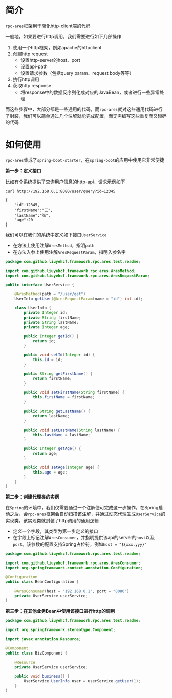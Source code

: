 # 简介

`rpc-ares`框架用于简化http-client端的代码

一般地，如果要进行http调用，我们需要进行如下几部操作

1. 使用一个http框架，例如apache的httpclient
1. 创建http request
    * 设置http-server的host、port
    * 设置api-path
    * 设置请求参数（包括query param、request body等等）
1. 执行http调用
1. 获取http response
    * 将response中的数据反序列化成对应的JavaBean，或者进行一些异常处理
    
而这些步骤中，大部分都是一些通用的代码，而`rpc-ares`就对这些通用代码进行了封装，我们可以简单通过几个注解就能完成配置，而无需编写这些重复而又琐碎的代码

# 如何使用

`rpc-ares`集成了`spring-boot-starter`，在`spring-boot`的应用中使用它非常便捷

__第一步：定义接口__

比如有个系统提供了查询用户信息的http-api，请求示例如下

```
curl http://192.168.0.1:8080/user/query?id=12345

{
    "id":12345,
    "firstName":"三",
    "lastName":"张",
    "age":20
}
```

我们可以在我们的系统中定义如下接口`UserService`

* 在方法上使用注解`AresMethod`，指明`path`
* 在方法入参上使用注解`AresRequestParam`，指明入参名字

```Java
package com.github.liuyehcf.framework.rpc.ares.test.readme;

import com.github.liuyehcf.framework.rpc.ares.AresMethod;
import com.github.liuyehcf.framework.rpc.ares.AresRequestParam;

public interface UserService {

    @AresMethod(path = "/user/get")
    UserInfo getUser(@AresRequestParam(name = "id") int id);

    class UserInfo {
        private Integer id;
        private String firstName;
        private String lastName;
        private Integer age;

        public Integer getId() {
            return id;
        }

        public void setId(Integer id) {
            this.id = id;
        }

        public String getFirstName() {
            return firstName;
        }

        public void setFirstName(String firstName) {
            this.firstName = firstName;
        }

        public String getLastName() {
            return lastName;
        }

        public void setLastName(String lastName) {
            this.lastName = lastName;
        }

        public Integer getAge() {
            return age;
        }

        public void setAge(Integer age) {
            this.age = age;
        }
    }
}
```

__第二步：创建代理类的实例__

在`Spring`的环境中，我们仅需要通过一个注解便可完成这一步操作，在Spring启动之后，会`rpc-ares`框架会自动扫描该注解，并通过动态代理生成`UserService`的实现类。该实现类就封装了http调用的通用逻辑

* 定义一个字段，其类型为第一步定义的接口
* 在字段上标记注解`AresConsumer`，并指明提供该api的server的`host`以及`port`。该参数的配置支持Spring占位符，例如`host = "${xxx.yyy}"`

```Java
package com.github.liuyehcf.framework.rpc.ares.test.readme;

import com.github.liuyehcf.framework.rpc.ares.AresConsumer;
import org.springframework.context.annotation.Configuration;

@Configuration
public class BeanConfiguration {

    @AresConsumer(host = "192.168.0.1", port = "8080")
    private UserService userService;
}
```

__第三步：在其他业务Bean中使用该接口进行http的调用__

```Java
package com.github.liuyehcf.framework.rpc.ares.test.readme;

import org.springframework.stereotype.Component;

import javax.annotation.Resource;

@Component
public class BizComponent {

    @Resource
    private UserService userService;

    public void business() {
        UserService.UserInfo user = userService.getUser(1);
    }
}
```
